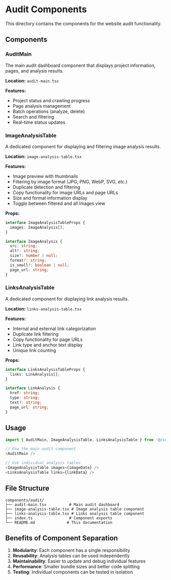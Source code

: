 # Audit Components

This directory contains the components for the website audit functionality.

## Components

### AuditMain
The main audit dashboard component that displays project information, pages, and analysis results.

**Location:** `audit-main.tsx`

**Features:**
- Project status and crawling progress
- Page analysis management
- Batch operations (analyze, delete)
- Search and filtering
- Real-time status updates

### ImageAnalysisTable
A dedicated component for displaying and filtering image analysis results.

**Location:** `image-analysis-table.tsx`

**Features:**
- Image preview with thumbnails
- Filtering by image format (JPG, PNG, WebP, SVG, etc.)
- Duplicate detection and filtering
- Copy functionality for image URLs and page URLs
- Size and format information display
- Toggle between filtered and all images view

**Props:**
```typescript
interface ImageAnalysisTableProps {
  images: ImageAnalysis[];
}

interface ImageAnalysis {
  src: string;
  alt?: string;
  size?: number | null;
  format?: string;
  is_small?: boolean | null;
  page_url: string;
}
```

### LinksAnalysisTable
A dedicated component for displaying link analysis results.

**Location:** `links-analysis-table.tsx`

**Features:**
- Internal and external link categorization
- Duplicate link filtering
- Copy functionality for page URLs
- Link type and anchor text display
- Unique link counting

**Props:**
```typescript
interface LinksAnalysisTableProps {
  links: LinkAnalysis[];
}

interface LinkAnalysis {
  href: string;
  type: string;
  text?: string;
  page_url: string;
}
```

## Usage

```typescript
import { AuditMain, ImageAnalysisTable, LinksAnalysisTable } from '@/components/audit';

// Use the main audit component
<AuditMain />

// Use individual analysis tables
<ImageAnalysisTable images={imageData} />
<LinksAnalysisTable links={linkData} />
```

## File Structure

```
components/audit/
├── audit-main.tsx          # Main audit dashboard
├── image-analysis-table.tsx # Image analysis table component
├── links-analysis-table.tsx # Links analysis table component
├── index.ts                # Component exports
└── README.md              # This documentation
```

## Benefits of Component Separation

1. **Modularity**: Each component has a single responsibility
2. **Reusability**: Analysis tables can be used independently
3. **Maintainability**: Easier to update and debug individual features
4. **Performance**: Smaller bundle sizes and better code splitting
5. **Testing**: Individual components can be tested in isolation 
